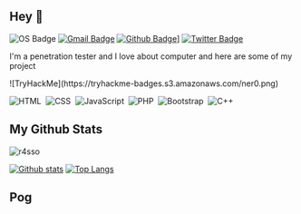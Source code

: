 ## Hey 👋
![OS Badge](https://img.shields.io/badge/OS-linux-blue?&logo=Linux)
[![Gmail Badge](https://img.shields.io/badge/-r4ssonull@gmail.com-c14438?style=flat&logo=Gmail&logoColor=white&link=mailto:r4ssonull@gmail.com)](mailto:r4ssonull@gmail.com) 
[![Github Badge](https://img.shields.io/badge/-r4sso-grey?style=flat&logo=github&logoColor=white&link=https://github.com/r4sso/)](https://www.github.com/r4sso/)]
[![Twitter Badge](https://img.shields.io/badge/-r4ssonull-00acee?style=flat&logo=twitter&logoColor=white&link=https://twitter.com/r4ssonull/)](https://www.twitter.com/r4ssonull/)
<p align='left'>I'm a penetration tester and I love about computer and here are some of my project ​​</p>
![TryHackMe](https://tryhackme-badges.s3.amazonaws.com/ner0.png)



![HTML](https://img.shields.io/badge/-HTML-282A36?style=flat&logo=HTML5)&nbsp;
![CSS](https://img.shields.io/badge/-CSS-282A36?style=flat&logo=CSS3&logoColor=1572B6)&nbsp;
![JavaScript](https://img.shields.io/badge/-JavaScript-282A36?style=flat&logo=javascript)&nbsp;
![PHP](https://img.shields.io/badge/-PHP-282A36?style=flat&logo=PHP)&nbsp;
![Bootstrap](https://img.shields.io/badge/-Bootstrap-282A36?style=flat&logo=bootstrap)&nbsp;
![C++](https://img.shields.io/badge/C++-282A36?style=flat&logo=c%2B%2B)&nbsp;

## My Github Stats
<p align=left> <img src=https://komarev.com/ghpvc/?username=r4sso alt=r4sso /> </p>

[![Github stats](https://github-readme-stats.vercel.app/api?username=r4sso&show_icons=true&include_all_commits=true&hide_border=true&bg_color=282A36&icon_color=686868&title_color=57c7ff&text_color=9aedfe&custom_title=My+Github+Stats)](https://github.com/r4sso/github-readme-stats)
[![Top Langs](https://github-readme-stats.vercel.app/api/top-langs/?username=r4sso&layout=compact&hide_border=true&bg_color=282A36&icon_color=686868&title_color=57c7ff&text_color=9aedfe)](https://github.com/r4sso/github-readme-stats)

## Pog
